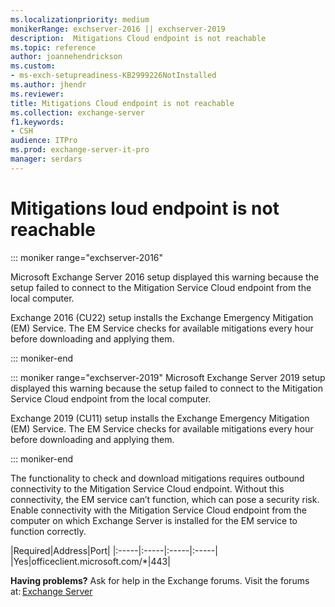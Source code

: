 ```yaml
---
ms.localizationpriority: medium
monikerRange: exchserver-2016 || exchserver-2019
description:  Mitigations Cloud endpoint is not reachable
ms.topic: reference
author: joannehendrickson
ms.custom:
- ms-exch-setupreadiness-KB2999226NotInstalled
ms.author: jhendr
ms.reviewer: 
title: Mitigations Cloud endpoint is not reachable
ms.collection: exchange-server
f1.keywords:
- CSH
audience: ITPro
ms.prod: exchange-server-it-pro
manager: serdars
---
```

#  Mitigations loud endpoint is not reachable

::: moniker range="exchserver-2016"

Microsoft Exchange Server 2016 setup displayed this warning because the setup failed to connect to the Mitigation Service Cloud endpoint from the local computer. 

Exchange 2016 (CU22) setup installs the Exchange Emergency Mitigation (EM) Service. The EM Service checks for available mitigations every hour before downloading and applying them. 

::: moniker-end

::: moniker range="exchserver-2019"
Microsoft Exchange Server 2019 setup displayed this warning because the setup failed to connect to the Mitigation Service Cloud endpoint from the local computer. 

Exchange 2019 (CU11) setup installs the Exchange Emergency Mitigation (EM) Service. The EM Service checks for available mitigations every hour before downloading and applying them. 

::: moniker-end

The functionality to check and download mitigations requires outbound connectivity to the Mitigation Service Cloud endpoint. Without this connectivity, the EM service can’t function, which can pose a security risk. Enable connectivity with the Mitigation Service Cloud endpoint from the computer on which Exchange Server is installed for the EM service to function correctly. 


|Required|Address|Port|
|:-----|:-----|:-----|:-----|
|Yes|officeclient.microsoft.com/*|443|

**Having problems?** Ask for help in the Exchange forums. Visit the forums at: [Exchange Server](https://social.technet.microsoft.com/forums/office/home?category=exchangeserver)